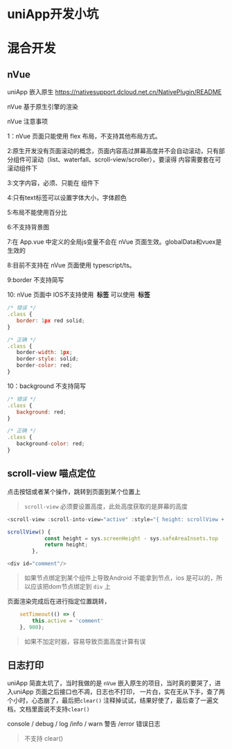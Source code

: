 # uniApp开发小坑
# 混合开发 
##  nVue
uniApp 嵌入原生
https://nativesupport.dcloud.net.cn/NativePlugin/README 

nVue 基于原生引擎的渲染

 nVue 注意事项

 1：nVue 页面只能使用 flex 布局，不支持其他布局方式。

 2:原生开发没有页面滚动的概念，页面内容高过屏幕高度并不会自动滚动，只有部分组件可滚动（list、waterfall、scroll-view/scroller），要滚得
 内容需要套在可滚动组件下

 3:文字内容，必须、只能在 <text> 组件下

 4:只有text标签可以设置字体大小，字体颜色

 5:布局不能使用百分比

 6:不支持背景图

 7:在 App.vue 中定义的全局js变量不会在 nVue 页面生效。globalData和vuex是生效的

 8:目前不支持在 nVue 页面使用 typescript/ts。

 9:border 不支持简写

 10: nVue 页面中 IOS不支持使用 <b><img> 标签</b> 可以使用 <b><image> 标签</b>

 ```js
 /* 错误 */
.class {
    border: 1px red solid;
}

/* 正确 */
.class {
    border-width: 1px;
    border-style: solid;
    border-color: red;
}
 ```
 10：background 不支持简写
 ```js
 /* 错误 */
.class {
    background: red;
}

/* 正确 */
.class {
    background-color: red;
}

 ```

## scroll-view 喵点定位

点击按钮或者某个操作，跳转到页面到某个位置上
> `scroll-view` 必须要设置高度，此处高度获取的是屏幕的高度
```js
<scroll-view :scroll-into-view="active" :style="{ height: scrollView + 'px' }" />

scrollView() {
			const height = sys.screenHeight - sys.safeAreaInsets.top
			return height;
		},
```
```js
<div id="comment"/>

```
> 如果节点绑定到某个组件上导致Android 不能拿到节点，ios 是可以的，所以应该把dom节点绑定到 `div` 上

页面渲染完成后在进行指定位置跳转，
```js
	setTimeout(() => {
		this.active = 'comment'
	}, 900);
```
> 如果不加定时器，容易导致页面高度计算有误

## 日志打印

uniApp 简直太坑了，当时我做的是 `nVue` 嵌入原生的项目，当时真的要哭了，进入uniApp 页面之后接口也不凋，日志也不打印，
一片白，实在无从下手，查了两个小时，心态崩了，最后把`clear()` 注释掉试试，结果好使了，最后查了一遍文档，文档里面说不支持`clear()`

console / debug / log /info / warn 警告 /error 错误日志 

>不支持 clear()
